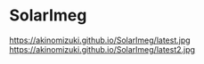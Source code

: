 # SolarImeg

https://akinomizuki.github.io/SolarImeg/latest.jpg
https://akinomizuki.github.io/SolarImeg/latest2.jpg

